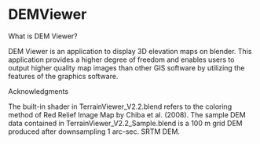 # DEMViewer
What is DEM Viewer?

DEM Viewer is an application to display 3D elevation maps on blender. This application provides a higher degree of freedom and enables users to output higher quality map images than other GIS software by utilizing the features of the graphics software. 


Acknowledgments

The built-in shader in TerrainViewer_V2.2.blend refers to the coloring method of Red Relief Image Map by Chiba et al. (2008).
The sample DEM data contained in TerrainViewer_V2.2_Sample.blend is a 100 m grid DEM produced after downsampling 1 arc-sec. SRTM DEM.
